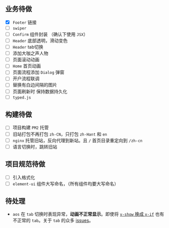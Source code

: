 ## 业务待做

- [x] `Footer` 链接
- [ ] `swiper`
- [ ] `Confirm` 组件封装 （确认下使用 `JSX`）
- [ ] `Header` 底部透明，滑动变色
- [ ] `Header` tab切换
- [ ] 添加大咖之声人物
- [ ] 页面滚动动画
- [ ] `Home` 首页动画
- [ ] 页面流程添加 `Dialog` 弹窗
- [ ] 开户流程联调
- [ ] 替换有白边间隔的图片
- [ ] 页面刷新时 保持数据持久化
- [ ] `typed.js`

## 构建待做

- [ ] 项目构建 `PM2` 托管
- [ ] 旧站打包不再打包 `zh-CN`，只打包 `zh-Hant` 和 `en`
- [ ] `nginx` 托管旧站，反向代理到新站。且 `/` 首页目录重定向到 `/zh-cn`
- [ ] 语言切换时，跳转旧站

## 项目规范待做

- [ ] 引入格式化
- [ ] `element-ui` 组件大写命名，（所有组件均要大写命名）

## 待处理

- `aos` 在 `tab` 切换时表现异常，**动画不正常显示**。即使将 [`v-show` 换成 `v-if`](https://github.com/michalsnik/aos/issues/169) 也有不正常的 `tab`。关于 `tab` 的众多 [issues](https://github.com/michalsnik/aos/issues?q=tab)。
  
